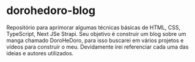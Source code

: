 # dorohedoro-blog
Repositório para aprimorar algumas técnicas básicas de HTML, CSS, TypeScript, Next JSe Strapi. Seu objetivo é construir um blog sobre um manga chamado DoroHeDoro, para isso buscarei em vários projetos e vídeos para construir o meu. Devidamente irei referenciar cada uma das ideias e autores utilizados. 
